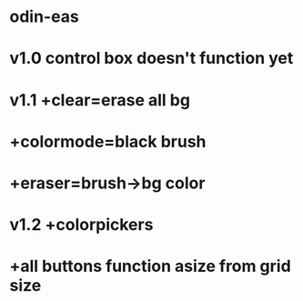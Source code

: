 # odin-eas
# v1.0 control box doesn't function yet
# v1.1 +clear=erase all bg
#      +colormode=black brush
#      +eraser=brush->bg color
# v1.2 +colorpickers
#      +all buttons function asize from grid size